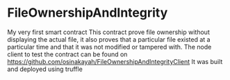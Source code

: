 # FileOwnershipAndIntegrity
My very first smart contract
This contract prove file ownership without displaying the actual file, it also proves that a particular file existed at a particular time and that it was not modified or tampered with.
The node client to test the contract can be found on https://github.com/osinakayah/FileOwnershipAndIntegrityClient
It was built and deployed using truffle
